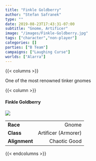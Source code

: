 ```yaml
---
title: "Finkle Goldberry"
author: "Stefan Safranek"
type: ""
date: 2019-08-23T17:43:31-07:00
subtitle: "Gnome, Artificer"
image: "/images/Finkle-Goldberry.jpg"
tags: ["character","non-player"]
categories: []
parties: ["B Team"]
campaigns: ["Laughing Curse"]
worlds: ["Alarra"]
---
```


{{< columns >}}

One of the most renowned tinker gnomes

{{< column >}}

<div class="description-table">

#### Finkle Goldberry

<img src="/images/Finkle-Goldberry.jpg" class="portrait">

|                   |                     |
| ----------------- | -------------------:|
| <b>Race</b>       | Gnome	              |
| <b>Class</b>      | Artificer (Armorer) |
| <b>Alignment</b>  | Chaotic Good        |

</div>

{{< endcolumns >}}
